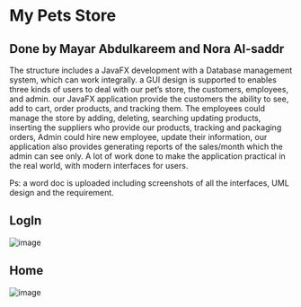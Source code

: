 # My Pets Store 
## Done by Mayar Abdulkareem and Nora Al-saddr

The structure includes a JavaFX development with a Database management system, which can work integrally. a GUI design is supported to enables three kinds of users to deal with our pet’s store, the customers, employees, and admin. our JavaFX application provide the customers the ability to see, add to cart, order products, and tracking them. The employees could manage the store by adding, deleting, searching updating products, inserting the suppliers who provide our products, tracking and packaging orders, Admin could hire new employee, update their information, our application also provides generating reports of the sales/month which the admin can see only.  A lot of work done to make the application practical in the real world, with modern interfaces for users.

Ps: a word doc is uploaded including screenshots of all the interfaces, UML design and the requirement. 


## LogIn 


![image](https://user-images.githubusercontent.com/58387454/147962305-2fa408eb-af7d-4832-b0b3-3a1accbfee8b.png)


## Home


![image](https://user-images.githubusercontent.com/58387454/147963603-781837b2-d68f-43df-aced-b8231e2c16e0.png)
